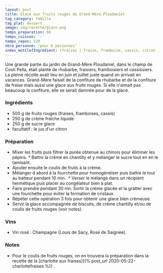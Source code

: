 ```yaml
---
layout: post
title: Glace aux fruits rouges de Grand-Mère Ploudaniel
tag_category: famille
tag_plat: dessert
image: img/recette/glace.png
temps_preparation: 60
temps_cuisson: '-'
temps_repos: 120
nbre_personne: ‘pour 6 personnes’
index_motClefIngredient: (fraises | fraise, framboise, cassis, citron
---
```

Une grande partie du jardin de Grand-Mère Ploudaniel, dans le champ de Costi Pella, était planté de rhubarbe, fraisiers, framboisiers et cassissiers. La pleine récolte avait lieu en juin et juillet juste quand on arrivait en vacances. Grand-Mère faisait de la confiture de rhubarbe et de la confiture de fraise mais aussi une glace aux fruits rouges. Si elle n'aimait pas beaucoup la confiture, elle se serait damnée pour de la glace.

### Ingrédients
* 500 g de fruits rouges (fraises, framboises, cassis)
* 250 g de crème fraîche liquide
* 250 g de sucre glace
* facultatif : le jus d'un citron

### Préparation
* Mixer les fruits puis filtrer la purée obtenue au chinois pour éliminer les pépins.
* Battre la crème en chantilly et y mélanger le sucre tout en en le tamisant.
* Ajouter ensuite le coulis de fruits à la crème.
* Mélanger d abord à la fourchette pour homogénéiser puis battre le tout au batteur pendant 10 min.
 * Verser le mélange dans un récipient hermétique puis placer au congélateur bien à plat.
* Faire prendre pendant 30 mn. Sortir la crème glacée et la gratter avec une fourchette pour éviter la formation de cristaux.
* Répéter cette opération 3 fois pour obtenir une glace bien crémeuse.
* Servir la glace accompagnée de biscuits, de crème chantilly et/ou de coulis de fruits rouges (voir notes).

### Vins
* Vin rosé : Champagne (Louis de Sacy, Rosé de Saignée).

### Notes
* Pour le coulis de fruits rouges, on en trouvera la préparation dans la recette de la [charlotte aux fraises]({% post_url 2020-05-22-charlottefraises %}) .
